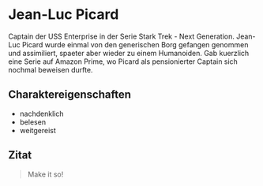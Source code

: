 # Jean-Luc Picard
Captain der USS Enterprise in der Serie Stark Trek - Next Generation.
Jean-Luc Picard wurde einmal von den generischen Borg gefangen genommen und assimiliert, spaeter aber wieder zu einem Humanoiden.
Gab kuerzlich eine Serie auf Amazon Prime, wo Picard als pensionierter Captain sich nochmal beweisen durfte.

## Charaktereigenschaften
* nachdenklich
* belesen
* weitgereist 

## Zitat
> Make it so!